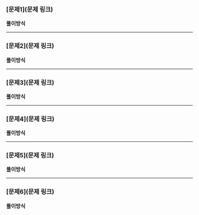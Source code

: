 ### [문제1](문제 링크)



**풀이방식**



---

### [문제2](문제 링크)



**풀이방식**



---

### [문제3](문제 링크)



**풀이방식**



---

### [문제4](문제 링크)



**풀이방식**



---

### [문제5](문제 링크)



**풀이방식**



---

### [문제6](문제 링크)



**풀이방식**




